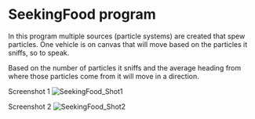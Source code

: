 # SeekingFood program
In this program multiple sources (particle systems) are created that spew particles. One vehicle is on canvas that will move based on the particles it sniffs, so to speak.

Based on the number of particles it sniffs and the average heading from where those particles come from it will move in a direction.

Screenshot 1
![SeekingFood_Shot1](https://user-images.githubusercontent.com/85346629/128345794-cb27334c-83ac-4458-b68f-90df29530411.jpeg)


Screenshot 2
![SeekingFood_Shot2](https://user-images.githubusercontent.com/85346629/128345836-0f926c0c-c7da-4b5d-8b4f-7b9e6d93c4e7.jpeg)
